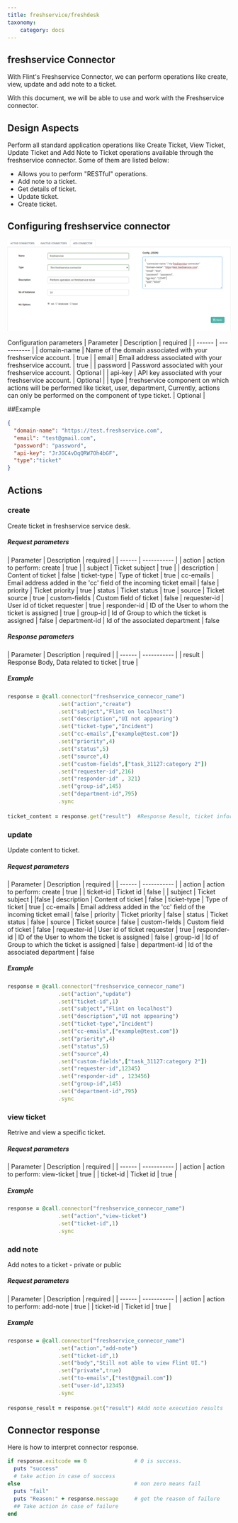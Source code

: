 ```yaml
---
title: freshservice/freshdesk
taxonomy:
    category: docs
---
```


## freshservice Connector

With Flint's Freshservice Connector, we can perform operations like create, view, update and add note to a ticket.

With this document, we will be able to use and work with the Freshservice connector.
## Design Aspects

Perform all standard application operations like Create Ticket, View Ticket, Update Ticket and Add Note to Ticket operations available through the freshservice connector. Some of them are listed below:

+ Allows you to perform "RESTful" operations.
+ Add note to a ticket.
+ Get details of ticket.
+ Update ticket.
+ Create ticket. 

## Configuring freshservice connector

![add_freshservice_connector](add-freshservice-conn.png)

Configuration parameters
| Parameter | Description | required |
| ------ | ----------- |
| domain-name | Name of the domain associated with your freshservice account. | true |
| email | Email address associated with your freshservice account. | true |
| password  | Password associated with your freshservice account. | Optional |
| api-key | API key associated with your freshservice account. | Optional |
| type | freshservice component on which actions will be performed like ticket, user, department, Currently, actions can only be performed on the component of type ticket. | Optional |

##Example
``` json
{
  "domain-name": "https://test.freshservice.com",
  "email": "test@gmail.com",
  "password": "password",
  "api-key": "JrJGC4vDqQRW7Oh4bGF",
  "type":"ticket"
}

```

## Actions

### create
Create ticket in freshservice service desk.

##### Request parameters
| Parameter | Description | required |
| ------ | ----------- |
| action | action to perform: create | true |
| subject | Ticket subject | true |
| description | Content of ticket | false
| ticket-type | Type of ticket | true
| cc-emails | Email address added in the 'cc' field of the incoming ticket email | false
| priority | Ticket priority | true
| status | Ticket status | true
| source | Ticket source | true
| custom-fields | Custom field of ticket | false
| requester-id | User id of ticket requester | true
| responder-id | ID of the User to whom the ticket is assigned | true
| group-id | Id of Group to which the ticket is assigned | false
| department-id | Id of the associated department | false

##### Response parameters
| Parameter | Description | required |
| ------ | ----------- |
| result | Response Body, Data related to ticket | true |

##### Example
``` ruby
response = @call.connector("freshservice_connecor_name")
                .set("action","create")
                .set("subject","Flint on localhost")
                .set("description","UI not appearing")
                .set("ticket-type","Incident")
                .set("cc-emails",["example@test.com"])
                .set("priority",4)
                .set("status",5)
                .set("source",4)
                .set("custom-fields",["task_31127:category 2"])
                .set("requester-id",216)
                .set("responder-id" , 321)
                .set("group-id",145)
                .set("department-id",795)
                .sync

ticket_content = response.get("result")  #Response Result, ticket information from freshservice.
```


### update
Update content to ticket.

##### Request parameters
| Parameter | Description | required |
| ------ | ----------- |
| action | action to perform: create | true |
| ticket-id | Ticket id | false |
| subject | Ticket subject |  |false
| description | Content of ticket | false
| ticket-type | Type of ticket | true
| cc-emails | Email address added in the 'cc' field of the incoming ticket email | false
| priority | Ticket priority | false
| status | Ticket status | false
| source | Ticket source | false
| custom-fields | Custom field of ticket | false
| requester-id | User id of ticket requester | true
| responder-id | ID of the User to whom the ticket is assigned | false
| group-id | Id of Group to which the ticket is assigned | false
| department-id | Id of the associated department | false

##### Example
``` ruby
response = @call.connector("freshservice_connecor_name")
                .set("action","update")
                .set("ticket-id",1)
                .set("subject","Flint on localhost")
                .set("description","UI not appearing")
                .set("ticket-type","Incident")
                .set("cc-emails",["example@test.com"])
                .set("priority",4)
                .set("status",5)
                .set("source",4)
                .set("custom-fields",["task_31127:category 2"])
                .set("requester-id",12345)
                .set("responder-id" , 123456)
                .set("group-id",145)
                .set("department-id",795)
                .sync


```
### view ticket
Retrive and view a specific ticket.

##### Request parameters

| Parameter | Description | required |
| ------ | ----------- |
| action | action to perform: view-ticket | true |
| ticket-id | Ticket id | true |


##### Example
``` ruby
response = @call.connector("freshservice_connecor_name")
                .set("action","view-ticket")
                .set("ticket-id",1)
                .sync

```

### add note
Add notes to a ticket - private or public

##### Request parameters

| Parameter | Description | required |
| ------ | ----------- |
| action | action to perform: add-note | true |
| ticket-id | Ticket id | true |

##### Example
``` ruby
response = @call.connector("freshservice_connecor_name")
                .set("action","add-note")
                .set("ticket-id",1)
                .set("body","Still not able to view Flint UI.")         
                .set("private",true)
                .set("to-emails",["test@gmail.com"])
                .set("user-id",12345)
                .sync

response_result = response.get("result") #Add note execution results
```

## Connector response
Here is how to interpret connector response.
``` ruby
if response.exitcode == 0               # 0 is success.
  puts "success"
  # take action in case of success
else                                    # non zero means fail
  puts "fail"
  puts "Reason:" + response.message     # get the reason of failure
  ## Take action in case of failure
end

```
